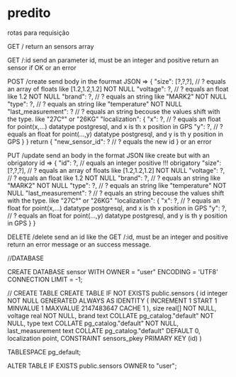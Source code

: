 ﻿# predito

rotas para requisição 

GET /
        return an sensors array

GET /:id 
        send an parameter id, must be an integer and positive
        return an sensor if OK or an error 

POST /create
        send body in the fourmat JSON => 
            {
                "size": [?,?,?], // ? equals an array of floats like [1.2,1.2,1.2] NOT NULL
                "voltage": ?, // ? equals an float like 1.2 NOT NULL
                "brand": ?, // ? equals an string like "MARK2" NOT NULL
                "type": ?, // ? equals an string like "temperature" NOT NULL
                "last_measurement": ? // ? equals an string becouse the values shift with the type. like "27C°" or "26KG"
                "localization": {
                    "x": ?, // ? equals an float for point(x,...) datatype postgresql, and x is th x position in GPS
                    "y": ?, // ? equals an float for point(...,y) datatype postgresql, and y is th y position in GPS
                }
            }
        return {
                    "new_sensor_id": ? // ? equals the new id
               }
               or an error

PUT /update
        send an body in the format JSON like create but with an obrigatory id => 
            {
                "id": ?, // equals an integer positive !!! obrigatory
                "size": [?,?,?], // ? equals an array of floats like [1.2,1.2,1.2] NOT NULL
                "voltage": ?, // ? equals an float like 1.2 NOT NULL
                "brand": ?, // ? equals an string like "MARK2" NOT NULL
                "type": ?, // ? equals an string like "temperature" NOT NULL
                "last_measurement": ? // ? equals an string becouse the values shift with the type. like "27C°" or "26KG"
                "localization": {
                    "x": ?, // ? equals an float for point(x,...) datatype postgresql, and x is th x position in GPS
                    "y": ?, // ? equals an float for point(...,y) datatype postgresql, and y is th y position in GPS
                }
            }

DELETE /delete 
        send an id like the GET /:id, must be an integer and positive
        return an error message or an success message.
        
        
//DATABASE

CREATE DATABASE sensor
    WITH 
    OWNER = "user"
    ENCODING = 'UTF8'
    CONNECTION LIMIT = -1;

// CREATE TABLE
 CREATE TABLE IF NOT EXISTS public.sensors
(
    id integer NOT NULL GENERATED ALWAYS AS IDENTITY ( INCREMENT 1 START 1 MINVALUE 1 MAXVALUE 2147483647 CACHE 1 ),
    size real[] NOT NULL,
    voltage real NOT NULL,
    brand text COLLATE pg_catalog."default" NOT NULL,
    type text COLLATE pg_catalog."default" NOT NULL,
    last_measurement text COLLATE pg_catalog."default" DEFAULT 0,
    localization point,
    CONSTRAINT sensors_pkey PRIMARY KEY (id)
)

TABLESPACE pg_default;

ALTER TABLE IF EXISTS public.sensors
    OWNER to "user";
    
